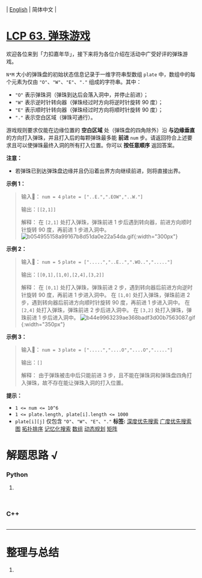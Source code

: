 | [English](README_EN.md) | 简体中文 |

# [LCP 63. 弹珠游戏](https://leetcode.cn/problems/EXvqDp)
欢迎各位来到「力扣嘉年华」，接下来将为各位介绍在活动中广受好评的弹珠游戏。

`N*M` 大小的弹珠盘的初始状态信息记录于一维字符串型数组 `plate` 中，数组中的每个元素为仅由 `"O"`、`"W"`、`"E"`、`"."` 组成的字符串。其中：
- `"O"` 表示弹珠洞（弹珠到达后会落入洞中，并停止前进）；
- `"W"` 表示逆时针转向器（弹珠经过时方向将逆时针旋转 90 度）；
- `"E"` 表示顺时针转向器（弹珠经过时方向将顺时针旋转 90 度）；
- `"."` 表示空白区域（弹珠可通行）。

游戏规则要求仅能在边缘位置的 **空白区域** 处（弹珠盘的四角除外）沿 **与边缘垂直** 的方向打入弹珠，并且打入后的每颗弹珠最多能 **前进** `num` 步。请返回符合上述要求且可以使弹珠最终入洞的所有打入位置。你可以 **按任意顺序** 返回答案。

**注意：**
- 若弹珠已到达弹珠盘边缘并且仍沿着出界方向继续前进，则将直接出界。

**示例 1：**
> 输入：
>`num = 4`
>`plate = ["..E.",".EOW","..W."]`
> 
> 输出：`[[2,1]]`
> 
> 解释：
> 在 `[2,1]` 处打入弹珠，弹珠前进 1 步后遇到转向器，前进方向顺时针旋转 90 度，再前进 1 步进入洞中。
![b054955158a99167b8d51da0e22a54da.gif](https://pic.leetcode-cn.com/1630392649-BoQncz-b054955158a99167b8d51da0e22a54da.gif){:width="300px"}

**示例 2：**
> 输入：
>`num = 5`
>`plate = [".....","..E..",".WO..","....."]`
> 
> 输出：`[[0,1],[1,0],[2,4],[3,2]]`
> 
> 解释：
> 在 `[0,1]` 处打入弹珠，弹珠前进 2 步，遇到转向器后前进方向逆时针旋转 90 度，再前进 1 步进入洞中。
> 在 `[1,0]` 处打入弹珠，弹珠前进 2 步，遇到转向器后前进方向顺时针旋转 90 度，再前进 1 步进入洞中。
> 在 `[2,4]` 处打入弹珠，弹珠前进 2 步后进入洞中。
> 在 `[3,2]` 处打入弹珠，弹珠前进 1 步后进入洞中。
![b44e9963239ae368badf3d00b7563087.gif](https://pic.leetcode-cn.com/1630392625-rckbdy-b44e9963239ae368badf3d00b7563087.gif){:width="350px"}


**示例 3：**
> 输入：
>`num = 3`
>`plate = [".....","....O","....O","....."]`
> 
> 输出：`[]`
> 
> 解释：
> 由于弹珠被击中后只能前进 3 步，且不能在弹珠洞和弹珠盘四角打入弹珠，故不存在能让弹珠入洞的打入位置。


**提示：**
- `1 <= num <= 10^6`
- `1 <= plate.length, plate[i].length <= 1000`
- `plate[i][j]` 仅包含 `"O"`、`"W"`、`"E"`、`"."` 
**标签:**  [深度优先搜索](https://leetcode.cn/tag/depth-first-search) [广度优先搜索](https://leetcode.cn/tag/breadth-first-search) [图](https://leetcode.cn/tag/graph) [拓扑排序](https://leetcode.cn/tag/topological-sort) [记忆化搜索](https://leetcode.cn/tag/memoization) [数组](https://leetcode.cn/tag/array) [动态规划](https://leetcode.cn/tag/dynamic-programming) [矩阵](https://leetcode.cn/tag/matrix) 
# 解题思路 √

### Python

1. 

```python

```


```python

```

### C++

```cpp

```

---



# 整理与总结

1. 